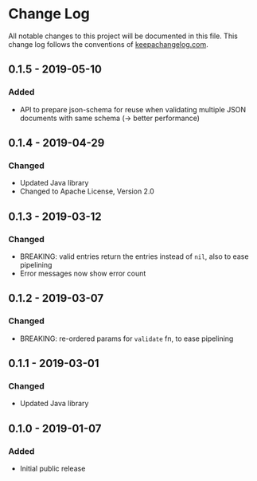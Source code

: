 # Change Log

All notable changes to this project will be documented in this file. This change log follows the conventions of [keepachangelog.com](http://keepachangelog.com/).

## 0.1.5 - 2019-05-10

### Added
- API to prepare json-schema for reuse when validating multiple JSON documents
  with same schema (-> better performance)
  
## 0.1.4 - 2019-04-29

### Changed
- Updated Java library
- Changed to Apache License, Version 2.0
	
## 0.1.3 - 2019-03-12

### Changed
- BREAKING: valid entries return the entries instead of `nil`, also to ease pipelining
- Error messages now show error count

## 0.1.2 - 2019-03-07

### Changed
- BREAKING: re-ordered params for `validate` fn, to ease pipelining

## 0.1.1 - 2019-03-01

### Changed
- Updated Java library

## 0.1.0 - 2019-01-07

### Added
- Initial public release

[Unreleased]: https://github.com/luposlip/json-schema/compare/0.1.5...HEAD
[0.1.5]: https://github.com/luposlip/json-schema/compare/0.1.4...0.1.5
[0.1.4]: https://github.com/luposlip/json-schema/compare/0.1.3...0.1.4
[0.1.3]: https://github.com/luposlip/json-schema/compare/0.1.2...0.1.3
[0.1.2]: https://github.com/luposlip/json-schema/compare/0.1.1...0.1.2
[0.1.1]: https://github.com/luposlip/json-schema/compare/0.1.0...0.1.1

